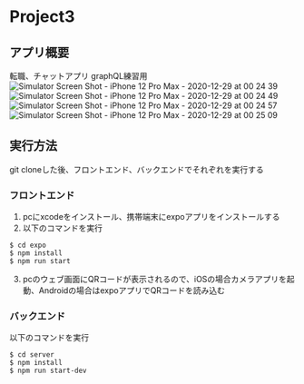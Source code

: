 # Project3

## アプリ概要
転職、チャットアプリ
graphQL練習用
![Simulator Screen Shot - iPhone 12 Pro Max - 2020-12-29 at 00 24 39](https://user-images.githubusercontent.com/46289011/103225514-646c1580-496d-11eb-82de-88682c63068e.png)
![Simulator Screen Shot - iPhone 12 Pro Max - 2020-12-29 at 00 24 49](https://user-images.githubusercontent.com/46289011/103225580-91b8c380-496d-11eb-8b50-f09bf13ed26c.png)
![Simulator Screen Shot - iPhone 12 Pro Max - 2020-12-29 at 00 24 57](https://user-images.githubusercontent.com/46289011/103225589-94b3b400-496d-11eb-9a20-fded2021363f.png)
![Simulator Screen Shot - iPhone 12 Pro Max - 2020-12-29 at 00 25 09](https://user-images.githubusercontent.com/46289011/103225591-95e4e100-496d-11eb-97bf-c3480970755d.png)

## 実行方法

git cloneした後、フロントエンド、バックエンドでそれぞれを実行する

### フロントエンド

1. pcにxcodeをインストール、携帯端末にexpoアプリをインストールする
2. 以下のコマンドを実行

```
$ cd expo
$ npm install
$ npm run start
```

3. pcのウェブ画面にQRコードが表示されるので、iOSの場合カメラアプリを起動、Androidの場合はexpoアプリでQRコードを読み込む

### バックエンド

以下のコマンドを実行

```
$ cd server
$ npm install
$ npm run start-dev
```